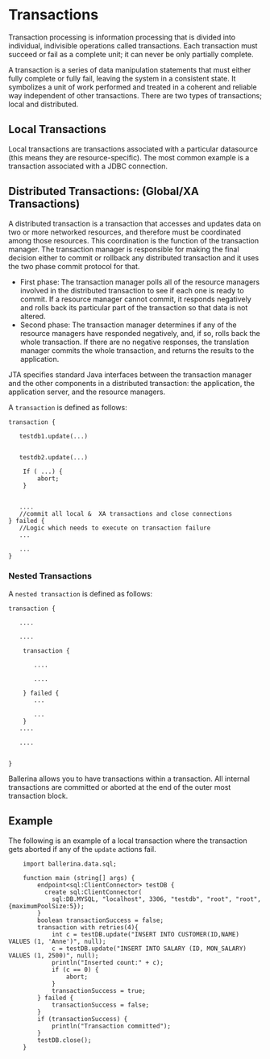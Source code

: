 # Transactions

Transaction processing is information processing that is divided into individual, indivisible operations called transactions. Each transaction must succeed or fail as a complete unit; it can never be only partially complete. 

A transaction is a series of data manipulation statements that must either fully complete or fully fail, leaving the system in a consistent state. It symbolizes a unit of work performed and treated in a coherent and reliable way independent of other transactions. There are two types of transactions; local and distributed.

## Local Transactions

Local transactions are transactions associated with a particular datasource (this means they are resource-specific). The most common example is a transaction associated with a JDBC connection.

## Distributed Transactions: (Global/XA Transactions)

A distributed transaction is a transaction that accesses and updates data on two or more networked resources, and therefore must be coordinated among those resources. This coordination is the function of the transaction manager. The transaction manager is responsible for making the final decision either to commit or rollback any distributed transaction and it uses the two phase commit protocol for that.

- First phase: The transaction manager polls all of the resource managers involved in the distributed transaction to see if each one is ready to commit. If a resource manager cannot commit, it responds negatively and rolls back its particular part of the transaction so that data is not altered.
- Second phase: The transaction manager determines if any of the resource managers have responded negatively, and, if so, rolls back the whole transaction. If there are no negative responses, the translation manager commits the whole transaction, and returns the results to the application.

JTA specifies standard Java interfaces between the transaction manager and the other components in a distributed transaction: the application, the application server, and the resource managers. 

A `transaction` is defined as follows:

```ballerina
transaction { 

   testdb1.update(...) 


   testdb2.update(...) 

	If ( ...) {
		abort;
	}


   ....
   //commit all local &	 XA transactions and close connections
} failed { 
   //Logic which needs to execute on transaction failure
   ...

   ...
}

```

### Nested Transactions

A `nested transaction` is defined as follows:

```ballerina
transaction { 

   ....

   ....

	transaction {

	   ....

	   ....

	} failed { 
	   ...

	   ...
	}
   ....
   
   ....


} 

```
Ballerina allows you to have transactions within a transaction.  All internal transactions are committed or aborted at the end of the outer most transaction block.

## Example

The following is an example of a local transaction where the transaction gets aborted if any of the `update` actions fail.

```ballerina
    import ballerina.data.sql;
    
    function main (string[] args) {
        endpoint<sql:ClientConnector> testDB {
          create sql:ClientConnector(
            sql:DB.MYSQL, "localhost", 3306, "testdb", "root", "root", {maximumPoolSize:5});
        }
        boolean transactionSuccess = false;
        transaction with retries(4){
            int c = testDB.update("INSERT INTO CUSTOMER(ID,NAME) VALUES (1, 'Anne')", null);
            c = testDB.update("INSERT INTO SALARY (ID, MON_SALARY) VALUES (1, 2500)", null);
            println("Inserted count:" + c);
            if (c == 0) {
                abort;
            }
            transactionSuccess = true;
        } failed {
            transactionSuccess = false;
        }
        if (transactionSuccess) {
            println("Transaction committed");
        }
        testDB.close();
    }


```